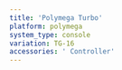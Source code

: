 ```yaml
---
title: 'Polymega Turbo'
platform: polymega
system_type: console
variation: TG-16
accessories: ' Controller'
---
```

